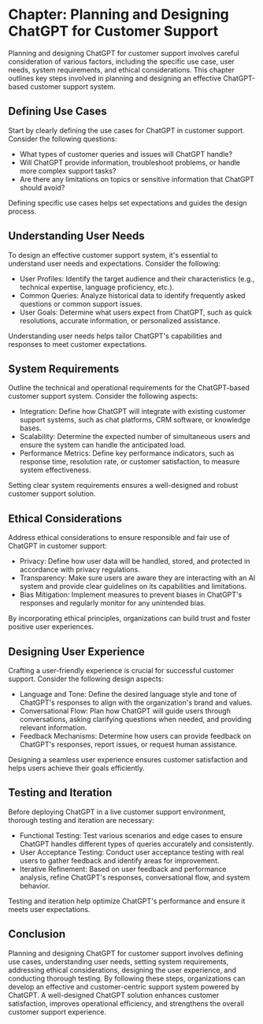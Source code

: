 Chapter: Planning and Designing ChatGPT for Customer Support
============================================================

Planning and designing ChatGPT for customer support involves careful consideration of various factors, including the specific use case, user needs, system requirements, and ethical considerations. This chapter outlines key steps involved in planning and designing an effective ChatGPT-based customer support system.

Defining Use Cases
------------------

Start by clearly defining the use cases for ChatGPT in customer support. Consider the following questions:

* What types of customer queries and issues will ChatGPT handle?
* Will ChatGPT provide information, troubleshoot problems, or handle more complex support tasks?
* Are there any limitations on topics or sensitive information that ChatGPT should avoid?

Defining specific use cases helps set expectations and guides the design process.

Understanding User Needs
------------------------

To design an effective customer support system, it's essential to understand user needs and expectations. Consider the following:

* User Profiles: Identify the target audience and their characteristics (e.g., technical expertise, language proficiency, etc.).
* Common Queries: Analyze historical data to identify frequently asked questions or common support issues.
* User Goals: Determine what users expect from ChatGPT, such as quick resolutions, accurate information, or personalized assistance.

Understanding user needs helps tailor ChatGPT's capabilities and responses to meet customer expectations.

System Requirements
-------------------

Outline the technical and operational requirements for the ChatGPT-based customer support system. Consider the following aspects:

* Integration: Define how ChatGPT will integrate with existing customer support systems, such as chat platforms, CRM software, or knowledge bases.
* Scalability: Determine the expected number of simultaneous users and ensure the system can handle the anticipated load.
* Performance Metrics: Define key performance indicators, such as response time, resolution rate, or customer satisfaction, to measure system effectiveness.

Setting clear system requirements ensures a well-designed and robust customer support solution.

Ethical Considerations
----------------------

Address ethical considerations to ensure responsible and fair use of ChatGPT in customer support:

* Privacy: Define how user data will be handled, stored, and protected in accordance with privacy regulations.
* Transparency: Make sure users are aware they are interacting with an AI system and provide clear guidelines on its capabilities and limitations.
* Bias Mitigation: Implement measures to prevent biases in ChatGPT's responses and regularly monitor for any unintended bias.

By incorporating ethical principles, organizations can build trust and foster positive user experiences.

Designing User Experience
-------------------------

Crafting a user-friendly experience is crucial for successful customer support. Consider the following design aspects:

* Language and Tone: Define the desired language style and tone of ChatGPT's responses to align with the organization's brand and values.
* Conversational Flow: Plan how ChatGPT will guide users through conversations, asking clarifying questions when needed, and providing relevant information.
* Feedback Mechanisms: Determine how users can provide feedback on ChatGPT's responses, report issues, or request human assistance.

Designing a seamless user experience ensures customer satisfaction and helps users achieve their goals efficiently.

Testing and Iteration
---------------------

Before deploying ChatGPT in a live customer support environment, thorough testing and iteration are necessary:

* Functional Testing: Test various scenarios and edge cases to ensure ChatGPT handles different types of queries accurately and consistently.
* User Acceptance Testing: Conduct user acceptance testing with real users to gather feedback and identify areas for improvement.
* Iterative Refinement: Based on user feedback and performance analysis, refine ChatGPT's responses, conversational flow, and system behavior.

Testing and iteration help optimize ChatGPT's performance and ensure it meets user expectations.

Conclusion
----------

Planning and designing ChatGPT for customer support involves defining use cases, understanding user needs, setting system requirements, addressing ethical considerations, designing the user experience, and conducting thorough testing. By following these steps, organizations can develop an effective and customer-centric support system powered by ChatGPT. A well-designed ChatGPT solution enhances customer satisfaction, improves operational efficiency, and strengthens the overall customer support experience.
